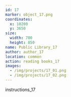 ```yaml
---
id: 17
marker: object_17.png
coordinates:
  x: 10200
  y: 3650
size:
  width: 700
  height: 850
name: Public Library_17
author: author_17
location: common
action: reading books_17
images:
  - /img/projects/17_01.png
  - /img/projects/17_02.png
---
```


instructions_17
